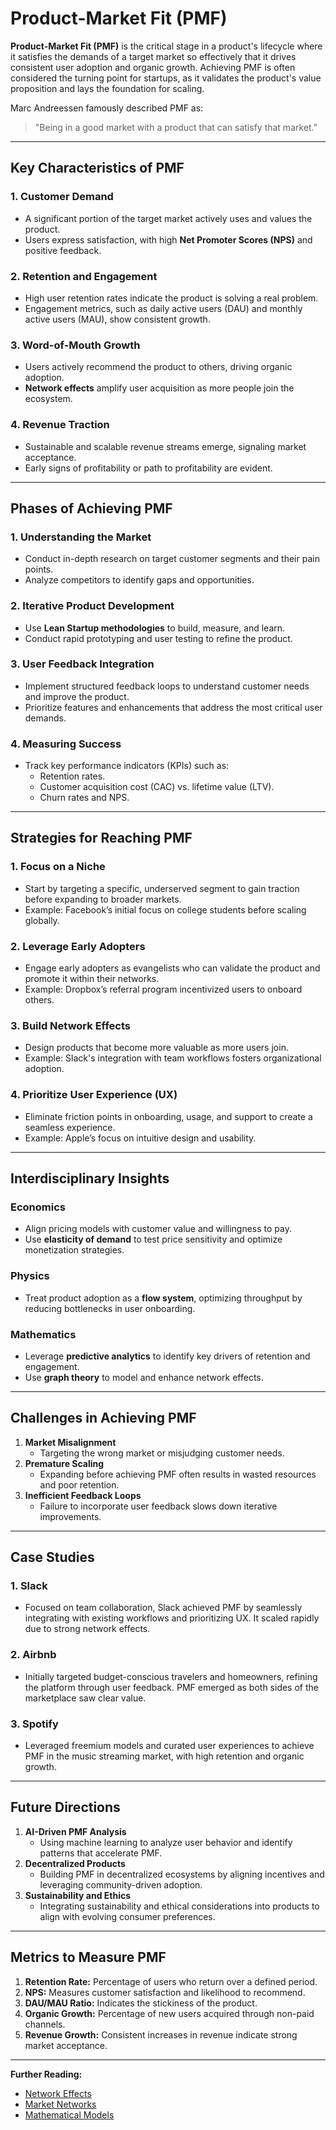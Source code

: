# Product-Market Fit (PMF)

**Product-Market Fit (PMF)** is the critical stage in a product's lifecycle where it satisfies the demands of a target market so effectively that it drives consistent user adoption and organic growth. Achieving PMF is often considered the turning point for startups, as it validates the product's value proposition and lays the foundation for scaling.

Marc Andreessen famously described PMF as:

> "Being in a good market with a product that can satisfy that market."

***

## Key Characteristics of PMF

### 1. **Customer Demand**

* A significant portion of the target market actively uses and values the product.
* Users express satisfaction, with high **Net Promoter Scores (NPS)** and positive feedback.

### 2. **Retention and Engagement**

* High user retention rates indicate the product is solving a real problem.
* Engagement metrics, such as daily active users (DAU) and monthly active users (MAU), show consistent growth.

### 3. **Word-of-Mouth Growth**

* Users actively recommend the product to others, driving organic adoption.
* **Network effects** amplify user acquisition as more people join the ecosystem.

### 4. **Revenue Traction**

* Sustainable and scalable revenue streams emerge, signaling market acceptance.
* Early signs of profitability or path to profitability are evident.

***

## Phases of Achieving PMF

### 1. **Understanding the Market**

* Conduct in-depth research on target customer segments and their pain points.
* Analyze competitors to identify gaps and opportunities.

### 2. **Iterative Product Development**

* Use **Lean Startup methodologies** to build, measure, and learn.
* Conduct rapid prototyping and user testing to refine the product.

### 3. **User Feedback Integration**

* Implement structured feedback loops to understand customer needs and improve the product.
* Prioritize features and enhancements that address the most critical user demands.

### 4. **Measuring Success**

* Track key performance indicators (KPIs) such as:
  * Retention rates.
  * Customer acquisition cost (CAC) vs. lifetime value (LTV).
  * Churn rates and NPS.

***

## Strategies for Reaching PMF

### 1. **Focus on a Niche**

* Start by targeting a specific, underserved segment to gain traction before expanding to broader markets.
* Example: Facebook’s initial focus on college students before scaling globally.

### 2. **Leverage Early Adopters**

* Engage early adopters as evangelists who can validate the product and promote it within their networks.
* Example: Dropbox’s referral program incentivized users to onboard others.

### 3. **Build Network Effects**

* Design products that become more valuable as more users join.
* Example: Slack's integration with team workflows fosters organizational adoption.

### 4. **Prioritize User Experience (UX)**

* Eliminate friction points in onboarding, usage, and support to create a seamless experience.
* Example: Apple’s focus on intuitive design and usability.

***

## Interdisciplinary Insights

### Economics

* Align pricing models with customer value and willingness to pay.
* Use **elasticity of demand** to test price sensitivity and optimize monetization strategies.

### Physics

* Treat product adoption as a **flow system**, optimizing throughput by reducing bottlenecks in user onboarding.

### Mathematics

* Leverage **predictive analytics** to identify key drivers of retention and engagement.
* Use **graph theory** to model and enhance network effects.

***

## Challenges in Achieving PMF

1. **Market Misalignment**
   * Targeting the wrong market or misjudging customer needs.
2. **Premature Scaling**
   * Expanding before achieving PMF often results in wasted resources and poor retention.
3. **Inefficient Feedback Loops**
   * Failure to incorporate user feedback slows down iterative improvements.

***

## Case Studies

### 1. **Slack**

* Focused on team collaboration, Slack achieved PMF by seamlessly integrating with existing workflows and prioritizing UX. It scaled rapidly due to strong network effects.

### 2. **Airbnb**

* Initially targeted budget-conscious travelers and homeowners, refining the platform through user feedback. PMF emerged as both sides of the marketplace saw clear value.

### 3. **Spotify**

* Leveraged freemium models and curated user experiences to achieve PMF in the music streaming market, with high retention and organic growth.

***

## Future Directions

1. **AI-Driven PMF Analysis**
   * Using machine learning to analyze user behavior and identify patterns that accelerate PMF.
2. **Decentralized Products**
   * Building PMF in decentralized ecosystems by aligning incentives and leveraging community-driven adoption.
3. **Sustainability and Ethics**
   * Integrating sustainability and ethical considerations into products to align with evolving consumer preferences.

***

## Metrics to Measure PMF

1. **Retention Rate:** Percentage of users who return over a defined period.
2. **NPS:** Measures customer satisfaction and likelihood to recommend.
3. **DAU/MAU Ratio:** Indicates the stickiness of the product.
4. **Organic Growth:** Percentage of new users acquired through non-paid channels.
5. **Revenue Growth:** Consistent increases in revenue indicate strong market acceptance.

***

**Further Reading:**

* [Network Effects](../NETWORK_EFFECTS.md)
* [Market Networks](market_networks.md)
* [Mathematical Models](../ai/mathematical_models.md)
